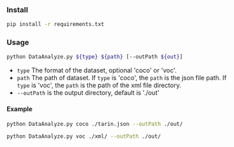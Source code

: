 ### Install

```bash
pip install -r requirements.txt
```

### Usage

```bash
python DataAnalyze.py ${type} ${path} [--outPath ${out}]
```
- `type` The format of the dataset, optional 'coco' or 'voc'. 
- `path` The path of dataset.
If `type` is 'coco', the `path` is the json file path. 
If `type` is 'voc', the `path` is the path of the xml file directory.  
- `--outPath` is the output directory, default is './out'

#### Example
```bash
python DataAnalyze.py coco ./tarin.json --outPath ./out/
```

```bash
python DataAnalyze.py voc ./xml/ --outPath ./out/
```
